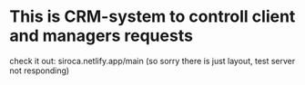 # This is CRM-system to controll client and managers requests
check it out: siroca.netlify.app/main (so sorry there is just layout, test server not responding)
